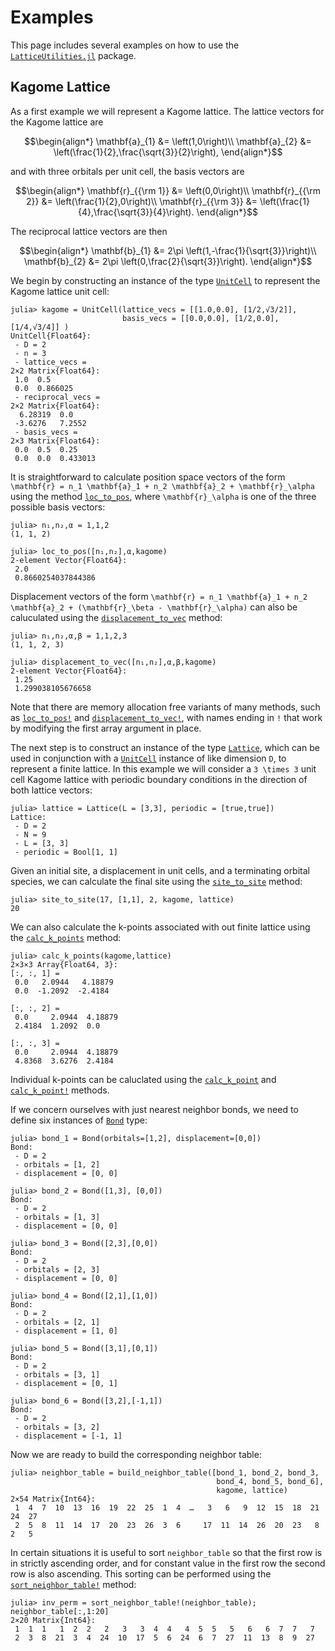 # Examples

This page includes several examples on how to use the
[`LatticeUtilities.jl`](https://cohensbw.github.io/LatticeUtilities.jl/dev/) package.

## Kagome Lattice

As a first example we will represent a Kagome lattice.
The lattice vectors for the Kagome lattice are

```math
\begin{align*}
\mathbf{a}_{1} &= \left(1,0\right)\\
\mathbf{a}_{2} &= \left(\frac{1}{2},\frac{\sqrt{3}}{2}\right),
\end{align*}
```

and with three orbitals per unit cell, the basis vectors are

```math
\begin{align*}
\mathbf{r}_{{\rm 1}} &= \left(0,0\right)\\
\mathbf{r}_{{\rm 2}} &= \left(\frac{1}{2},0\right)\\
\mathbf{r}_{{\rm 3}} &= \left(\frac{1}{4},\frac{\sqrt{3}}{4}\right).
\end{align*}
```

The reciprocal lattice vectors are then

```math
\begin{align*}
\mathbf{b}_{1} &= 2\pi \left(1,-\frac{1}{\sqrt{3}}\right)\\
\mathbf{b}_{2} &= 2\pi \left(0,\frac{2}{\sqrt{3}}\right).
\end{align*}
```

We begin by constructing an instance of the type [`UnitCell`](@ref) to represent
the Kagome lattice unit cell:

```jldoctest kagome; setup = :(using LatticeUtilities)
julia> kagome = UnitCell(lattice_vecs = [[1.0,0.0], [1/2,√3/2]],
                         basis_vecs = [[0.0,0.0], [1/2,0.0], [1/4,√3/4]] )
UnitCell{Float64}:
 - D = 2
 - n = 3
 - lattice_vecs =
2×2 Matrix{Float64}:
 1.0  0.5
 0.0  0.866025
 - reciprocal_vecs =
2×2 Matrix{Float64}:
  6.28319  0.0
 -3.6276   7.2552
 - basis_vecs =
2×3 Matrix{Float64}:
 0.0  0.5  0.25
 0.0  0.0  0.433013
```

It is straightforward to calculate position space vectors of the form
``\mathbf{r} = n_1 \mathbf{a}_1 + n_2 \mathbf{a}_2 + \mathbf{r}_\alpha``
using the method [`loc_to_pos`](@ref), where ``\mathbf{r}_\alpha`` is one of the
three possible basis vectors:

```jldoctest kagome
julia> n₁,n₂,α = 1,1,2
(1, 1, 2)

julia> loc_to_pos([n₁,n₂],α,kagome)
2-element Vector{Float64}:
 2.0
 0.8660254037844386
```

Displacement vectors of the form
``\mathbf{r} = n_1 \mathbf{a}_1 + n_2 \mathbf{a}_2 + (\mathbf{r}_\beta - \mathbf{r}_\alpha)``
can also be caluculated using the [`displacement_to_vec`](@ref) method:

```jldoctest kagome
julia> n₁,n₂,α,β = 1,1,2,3
(1, 1, 2, 3)

julia> displacement_to_vec([n₁,n₂],α,β,kagome)
2-element Vector{Float64}:
 1.25
 1.299038105676658
```

Note that there are memory allocation free variants of many methods, such as [`loc_to_pos!`](@ref)
and [`displacement_to_vec!`](@ref), with names ending in `!` that work by modifying
the first array argument in place.

The next step is to construct an instance of the type [`Lattice`](@ref), which can be used in conjunction
with a [`UnitCell`](@ref) instance of like dimension `D`, to represent a finite lattice.
In this example we will consider a ``3 \times 3`` unit cell Kagome lattice with periodic boundary conditions
in the direction of both lattice vectors:

```jldoctest kagome
julia> lattice = Lattice(L = [3,3], periodic = [true,true])
Lattice:
 - D = 2
 - N = 9
 - L = [3, 3]
 - periodic = Bool[1, 1]
```

Given an initial site, a displacement in unit cells, and a terminating orbital species,
we can calculate the final site using the [`site_to_site`](@ref) method:

```jldoctest kagome
julia> site_to_site(17, [1,1], 2, kagome, lattice)
20
```

We can also calculate the k-points associated with out finite lattice using the [`calc_k_points`](@ref) method:

```jldoctest kagome
julia> calc_k_points(kagome,lattice)
2×3×3 Array{Float64, 3}:
[:, :, 1] =
 0.0   2.0944   4.18879
 0.0  -1.2092  -2.4184

[:, :, 2] =
 0.0     2.0944  4.18879
 2.4184  1.2092  0.0

[:, :, 3] =
 0.0     2.0944  4.18879
 4.8368  3.6276  2.4184
```

Individual k-points can be caluclated using the [`calc_k_point`](@ref) and [`calc_k_point!`](@ref) methods.

If we concern ourselves with just nearest neighbor bonds, we need to define six instances of
[`Bond`](@ref) type:

```jldoctest kagome
julia> bond_1 = Bond(orbitals=[1,2], displacement=[0,0])
Bond:
 - D = 2
 - orbitals = [1, 2]
 - displacement = [0, 0]

julia> bond_2 = Bond([1,3], [0,0])
Bond:
 - D = 2
 - orbitals = [1, 3]
 - displacement = [0, 0]

julia> bond_3 = Bond([2,3],[0,0])
Bond:
 - D = 2
 - orbitals = [2, 3]
 - displacement = [0, 0]

julia> bond_4 = Bond([2,1],[1,0])
Bond:
 - D = 2
 - orbitals = [2, 1]
 - displacement = [1, 0]

julia> bond_5 = Bond([3,1],[0,1])
Bond:
 - D = 2
 - orbitals = [3, 1]
 - displacement = [0, 1]

julia> bond_6 = Bond([3,2],[-1,1])
Bond:
 - D = 2
 - orbitals = [3, 2]
 - displacement = [-1, 1]
```

Now we are ready to build the corresponding neighbor table:
```jldoctest kagome
julia> neighbor_table = build_neighbor_table([bond_1, bond_2, bond_3,
                                              bond_4, bond_5, bond_6],
                                              kagome, lattice)
2×54 Matrix{Int64}:
 1  4  7  10  13  16  19  22  25  1  4  …   3   6   9  12  15  18  21  24  27
 2  5  8  11  14  17  20  23  26  3  6     17  11  14  26  20  23   8   2   5
```

In certain situations it is useful to sort `neighbor_table` so that the first row
is in strictly ascending order, and for constant value in the first row the second
row is also ascending. This sorting can be performed using the [`sort_neighbor_table!`](@ref)
method:

```jldoctest kagome
julia> inv_perm = sort_neighbor_table!(neighbor_table); neighbor_table[:,1:20]
2×20 Matrix{Int64}:
 1  1  1   1  2  2   2   3   3  4  4   4  5  5   5   6   6  7  7   7
 2  3  8  21  3  4  24  10  17  5  6  24  6  7  27  11  13  8  9  27
```